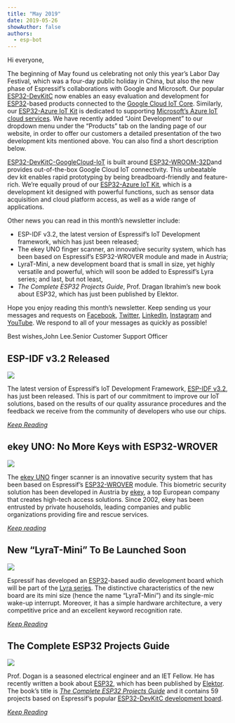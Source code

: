 ```yaml
---
title: "May 2019"
date: 2019-05-26
showAuthor: false
authors: 
  - esp-bot
---
```

Hi everyone,

The beginning of May found us celebrating not only this year’s Labor Day Festival, which was a four-day public holiday in China, but also the new phase of Espressif’s collaborations with Google and Microsoft. Our popular [ESP32-DevKitC](https://www.espressif.com/en/products/hardware/esp32-devkitc/overview) now enables an easy evaluation and development for [ESP32](https://www.espressif.com/en/products/hardware/esp32/overview)-based products connected to the [Google Cloud IoT Core](https://cloud.google.com/iot-core/). Similarly, our [ESP32-Azure IoT Kit](https://www.espressif.com/en/products/hardware/esp32-azure-kit) is dedicated to supporting [Microsoft’s Azure IoT cloud services](https://azure.microsoft.com/en-us/overview/iot/). We have recently added “Joint Development” to our dropdown menu under the “Products” tab on the landing page of our website, in order to offer our customers a detailed presentation of the two development kits mentioned above. You can also find a short description below.

[ESP32-DevKitC-GoogleCloud-IoT](https://www.espressif.com/en/products/hardware/esp32-devkitc-googlecloud-iot/overview#) is built around [ESP32-WROOM-32D](https://www.espressif.com/sites/default/files/documentation/esp32-wroom-32d_esp32-wroom-32u_datasheet_en.pdf)and provides out-of-the-box Google Cloud IoT connectivity. This unbeatable dev kit enables rapid prototyping by being breadboard-friendly and feature-rich. We’re equally proud of our [ESP32-Azure IoT Kit](https://www.espressif.com/en/products/hardware/esp32-azure-kit), which is a development kit designed with powerful functions, such as sensor data acquisition and cloud platform access, as well as a wide range of applications.

Other news you can read in this month’s newsletter include:

- ESP-IDF v3.2, the latest version of Espressif’s IoT Development framework, which has just been released;
- The ekey UNO finger scanner, an innovative security system, which has been based on Espressif’s ESP32-WROVER module and made in Austria;
- LyraT-Mini, a new development board that is small in size, yet highly versatile and powerful, which will soon be added to Espressif’s Lyra series; and last, but not least,
- *The Complete ESP32 Projects Guide*, Prof. Dragan Ibrahim’s new book about ESP32, which has just been published by Elektor.

Hope you enjoy reading this month’s newsletter. Keep sending us your messages and requests on [Facebook](https://www.facebook.com/espressif/), [Twitter](https://twitter.com/EspressifSystem), [LinkedIn](https://www.linkedin.com/company/espressif-systems/), [Instagram](https://www.instagram.com/espressif_systems/) and [YouTube](https://www.youtube.com/channel/UCDBWNF7CJ2U5eLGT7o3rKog). We respond to all of your messages as quickly as possible!

Best wishes,John Lee.Senior Customer Support Officer

## ESP-IDF v3.2 Released

![](https://miro.medium.com/v2/resize:fit:640/format:webp/0*0zVgMPGSYszimY74.jpg)

The latest version of Espressif’s IoT Development Framework, [ESP-IDF v3.2](https://github.com/espressif/esp-idf/releases/v3.2), has just been released. This is part of our commitment to improve our IoT solutions, based on the results of our quality assurance procedures and the feedback we receive from the community of developers who use our chips.

[*Keep Reading*](https://www.espressif.com/en/news/ESP-IDF_v3.2_Released)

## ekey UNO: No More Keys with ESP32-WROVER

![](https://miro.medium.com/v2/resize:fit:640/format:webp/0*3mIi2-O4sf34BGBp.png)

The [ekey UNO](https://www.ekey-uno.net/) finger scanner is an innovative security system that has been based on Espressif’s [ESP32-WROVER](https://www.espressif.com/sites/default/files/documentation/esp32-wrover_datasheet_en.pdf) module. This biometric security solution has been developed in Austria by [ekey](https://www.ekey.net/en_US/about_ekey/), a top European company that creates high-tech access solutions. Since 2002, ekey has been entrusted by private households, leading companies and public organizations providing fire and rescue services.

[*Keep reading*](https://www.espressif.com/en/news/ekey_UNO)

## New “LyraT-Mini” To Be Launched Soon

![](https://miro.medium.com/v2/resize:fit:640/format:webp/0*UkAZJf6laj5GogXp.png)

Espressif has developed an [ESP32](https://www.espressif.com/en/products/hardware/esp32/overview)-based audio development board which will be part of the [Lyra series](https://www.espressif.com/en/products/hardware/development-boards). The distinctive characteristics of the new board are its mini size (hence the name “LyraT-Mini”) and its single-mic wake-up interrupt. Moreover, it has a simple hardware architecture, a very competitive price and an excellent keyword recognition rate.

[*Keep Reading*](https://www.espressif.com/en/news/LyraT-Mini_To_Be_Launched_Soon)

## The Complete ESP32 Projects Guide

![](https://miro.medium.com/v2/resize:fit:640/format:webp/0*s0MYqQWi90JLeS_7.png)

Prof. Dogan is a seasoned electrical engineer and an IET Fellow. He has recently written a book about [ESP32](https://www.espressif.com/en/products/hardware/esp32/overview), which has been published by [Elektor](https://www.elektor.com/). The book’s title is [*The Complete ESP32 Projects Guide*](https://www.elektor.com/the-complete-esp32-projects-guide) and it contains 59 projects based on Espressif’s popular [ESP32-DevKitC development board](https://www.espressif.com/en/products/hardware/esp32-devkitc/overview).

[*Keep Reading*](https://www.espressif.com/en/news/The_Complete_ESP32_Projects_Guide)
